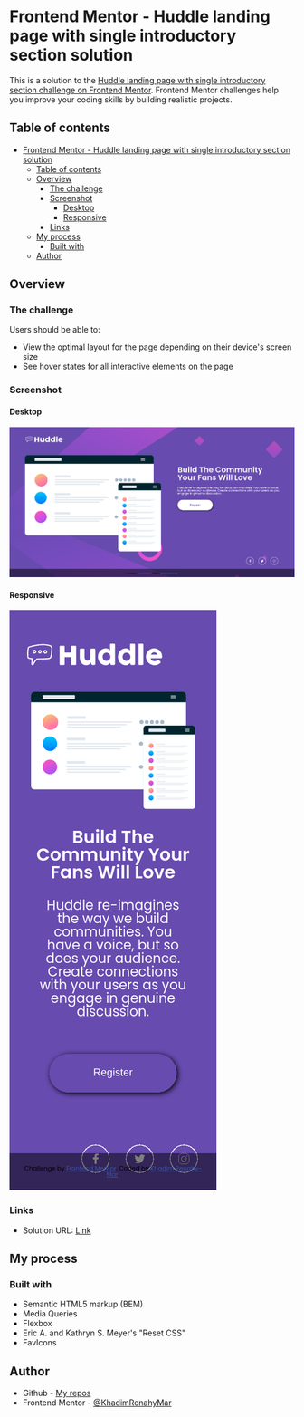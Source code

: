 # Frontend Mentor - Huddle landing page with single introductory section solution

This is a solution to the [Huddle landing page with single introductory section challenge on Frontend Mentor](https://www.frontendmentor.io/challenges/huddle-landing-page-with-a-single-introductory-section-B_2Wvxgi0). Frontend Mentor challenges help you improve your coding skills by building realistic projects.

## Table of contents

- [Frontend Mentor - Huddle landing page with single introductory section solution](#frontend-mentor---huddle-landing-page-with-single-introductory-section-solution)
  - [Table of contents](#table-of-contents)
  - [Overview](#overview)
    - [The challenge](#the-challenge)
    - [Screenshot](#screenshot)
      - [Desktop](#desktop)
      - [Responsive](#responsive)
    - [Links](#links)
  - [My process](#my-process)
    - [Built with](#built-with)
  - [Author](#author)

## Overview

### The challenge

Users should be able to:

- View the optimal layout for the page depending on their device's screen size
- See hover states for all interactive elements on the page

### Screenshot

#### Desktop
![desktop view](./images/2022-01-08%2011.15.55%20127.0.0.1%20f3e79ec5d123.png)

#### Responsive
![< 1200px view](./images/2022-01-08%2011.16.51%20127.0.0.1%2022e0a08c6374.png)
### Links

- Solution URL: [Link](https://khadimrenahymar.github.io/Huddle-landing-page-with-single-introductory-section/)

## My process

### Built with

- Semantic HTML5 markup (BEM)
- Media Queries
- Flexbox
- Eric A. and Kathryn S. Meyer's "Reset CSS"
- FavIcons


## Author

- Github - [My repos](https://github.com/KhadimRenahyMar?tab=repositories)
- Frontend Mentor - [@KhadimRenahyMar](https://www.frontendmentor.io/profile/KhadimRenahyMar)